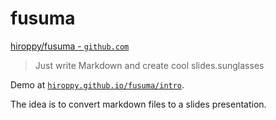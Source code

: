 # fusuma

[hiroppy/fusuma - `github.com`](https://github.com/hiroppy/fusuma)

> Just write Markdown and create cool slides.sunglasses

Demo at [`hiroppy.github.io/fusuma/intro`](https://hiroppy.github.io/fusuma/intro).

The idea is to convert markdown files to a slides presentation.

